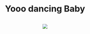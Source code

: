 <!--<h1 align="center" >About me</h1> -->
<h1 align="center" >Yooo dancing Baby</h1>
<h2 align="center"><IMG SRC="https://media1.tenor.com/m/KTEUx4mvGskAAAAd/adventure-time-finn.gif)"></h2>

<!-- ![](./profile-3d-contrib/profile-night-rainbow.svg)


